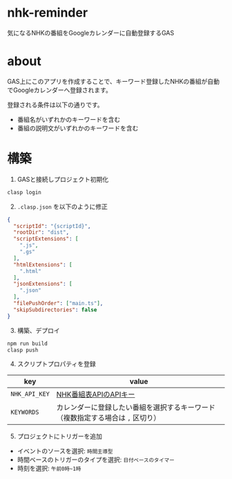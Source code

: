 # nhk-reminder
気になるNHKの番組をGoogleカレンダーに自動登録するGAS

# about

GAS上にこのアプリを作成することで、キーワード登録したNHKの番組が自動でGoogleカレンダーへ登録されます。

登録される条件は以下の通りです。

- 番組名がいずれかのキーワードを含む
- 番組の説明文がいずれかのキーワードを含む

# 構築

1. GASと接続しプロジェクト初期化

```bash
clasp login
```

2. `.clasp.json` を以下のように修正

```json
{
  "scriptId": "{scriptId}",
  "rootDir": "dist",
  "scriptExtensions": [
    ".js",
    ".gs"
  ],
  "htmlExtensions": [
    ".html"
  ],
  "jsonExtensions": [
    ".json"
  ],
  "filePushOrder": ["main.ts"],
  "skipSubdirectories": false
}
```

3. 構築、デプロイ

```bash
npm run build
clasp push
```

4. スクリプトプロパティを登録

|key|value|
|-|-|
|`NHK_API_KEY`|[NHK番組表APIのAPIキー](https://api-portal.nhk.or.jp/)|
|`KEYWORDS`|カレンダーに登録したい番組を選択するキーワード（複数指定する場合は `,` 区切り）|

5. プロジェクトにトリガーを追加

- イベントのソースを選択: `時間主導型`
- 時間ベースのトリガーのタイプを選択: `日付ベースのタイマー`
- 時刻を選択: `午前0時~1時`
